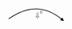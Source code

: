 <svg xmlns="http://www.w3.org/2000/svg" width="8.5em" height="2em" viewBox="0 0 85 20">
          <defs>
            <marker id='svg195arrowhead' markerHeight='5' markerUnits='strokeWidth' markerWidth='8' orient='auto' refX='0' refY='5' viewBox='0 0 10 10'>
              <path d='M 0 0 L 10 5 L 0 10 z'/>
            </marker>
         </defs>
         <path marker-end='url(#svg195arrowhead)' stroke-width="1" stroke="#000" fill="none" d="M5 15q40-28 75 0"/>
         <foreignObject height='20' width='20' x='40' y='3' font-size='10'><math xmlns="http://www.w3.org/1998/Math/MathML" display='inline'><msup><mo>⇓</mo><mi>η</mi></msup></math></foreignObject>
       </svg>